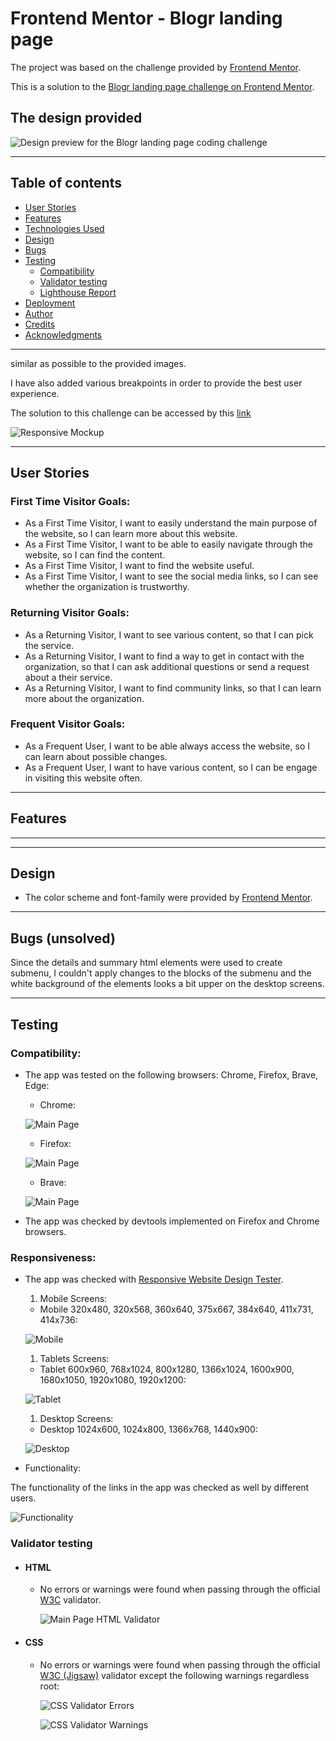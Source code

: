 # Frontend Mentor - Blogr landing page


The project was based on the challenge provided by [Frontend Mentor](https://www.frontendmentor.io).


This is a solution to the [Blogr landing page challenge on Frontend Mentor](https://www.frontendmentor.io/challenges/blogr-landing-page-EX2RLAApP). 

## The design provided

![Design preview for the Blogr landing page coding challenge](documentation/design/desktop-preview.jpg)

---


## Table of contents

- [User Stories](#user-stories)
- [Features](#features)
- [Technologies Used](#technologies-used)
- [Design](#design)
- [Bugs](#bugs)
- [Testing](#testing)
  - [Compatibility](#compatibility)
  - [Validator testing](#validator-testing)
  - [Lighthouse Report](#lighthouse-report)
- [Deployment](#deployment)
- [Author](#author)
- [Credits](#credits)
- [Acknowledgments](#acknowledgments)

---

similar as possible to the provided images.

I have also added various breakpoints in order to provide the best user experience.

The solution to this challenge can be accessed by this [link](https://iuliiakonovalova.github.io/frontend_mentor_blogr_landing_page_main/)


![Responsive Mockup](documentation/responsive_mockup.png)

---
## User Stories

### First Time Visitor Goals:

* As a First Time Visitor, I want to easily understand the main purpose of the website, so I can learn more about this website.
* As a First Time Visitor, I want to be able to easily navigate through the website, so I can find the content.
* As a First Time Visitor, I want to find the website useful.
* As a First Time Visitor, I want to see the social media links, so I can see whether the organization is trustworthy.

### Returning Visitor Goals:

* As a Returning Visitor, I want to see various content, so that I can pick the service.
* As a Returning Visitor, I want to find a way to get in contact with the organization, so that I can ask additional questions or send a request about a their service.
* As a Returning Visitor, I want to find community links, so that I can learn more about the organization.

### Frequent Visitor Goals:
* As a Frequent User, I want to be able always access the website, so I can learn about possible changes.
* As a Frequent User, I want to have various content, so I can be engage in visiting this website often.

---

## Features

---

---
## Design

- The color scheme and font-family were provided by [Frontend Mentor](https://www.frontendmentor.io).

---
## Bugs (unsolved)

Since the details and summary html elements were used to create submenu, I couldn't apply changes to the blocks of the submenu and the white background of the elements looks a bit upper on the desktop screens.

---
## Testing
### Compatibility:

+ The app was tested on the following browsers: Chrome, Firefox, Brave, Edge:

  - Chrome:

  ![Main Page](documentation/compatibility/browser_chrome.png)
  
  - Firefox:

  ![Main Page](documentation/compatibility/browser_firefox.png)

  - Brave:

  ![Main Page](documentation/compatibility/browser_brave.png)

+ The app was checked by devtools implemented on Firefox and Chrome browsers.

### Responsiveness:

+ The app was checked with [Responsive Website Design Tester](https://responsivedesignchecker.com/).

  1. Mobile Screens:

    - Mobile 320x480, 320x568, 360x640, 375x667, 384x640, 411x731, 414x736:

     ![Mobile](documentation/responsiveness/responsiveness_mobile_devices.gif)

      
  1. Tablets Screens:

    - Tablet 600x960, 768x1024, 800x1280, 1366x1024, 1600x900, 1680x1050, 1920x1080, 1920x1200:
        
    ![Tablet](documentation/responsiveness/responsiveness_tablet_devices.gif)
      
  1. Desktop Screens:

    - Desktop 1024x600, 1024x800, 1366x768, 1440x900:
        
    ![Desktop](documentation/responsiveness/responsiveness_desktop_devices.gif)


+ Functionality:

The functionality of the links in the app was checked as well by different users.

 ![Functionality](documentation/responsiveness/observe_functionality.gif)

### Validator testing
+ #### HTML
  
  - No errors or warnings were found when passing through the official [W3C](https://validator.w3.org/) validator.
  
    ![Main Page HTML Validator](documentation/validators/html_validator_errors.png)
+ #### CSS
  
  - No errors or warnings were found when passing through the official [W3C (Jigsaw)](https://jigsaw.w3.org/css-validator/#validate_by_uri) validator except the following warnings regardless root: 

    ![CSS Validator Errors](documentation/validators/css_validator_errora.png)

    ![CSS Validator Warnings](documentation/validators/css_validaitor_warnings.png)

